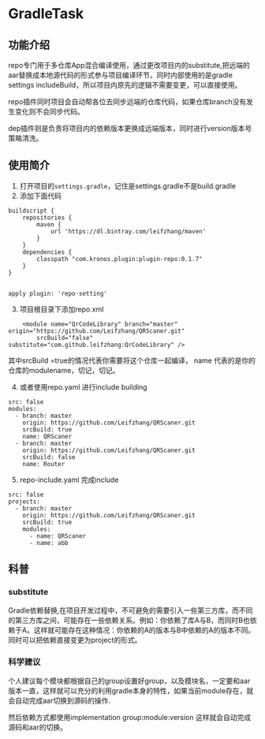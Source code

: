 # GradleTask
 
## 功能介绍
 
repo专门用于多仓库App混合编译使用，通过更改项目内的substitute,把远端的aar替换成本地源代码的形式参与项目编译环节，同时内部使用的是gradle settings includeBuild，所以项目内原先的逻辑不需要变更，可以直接使用。

repo插件同时项目会自动帮各位去同步远端的仓库代码，如果仓库branch没有发生变化则不会同步代码。

dep插件则是负责将项目内的依赖版本更换成远端版本，同时进行version版本号策略清洗。

## 使用简介

1. 打开项目的`settings.gradle`，记住是settings.gradle不是build.gradle
2. 添加下面代码

~~~
buildscript {
    repositories {
        maven {
            url 'https://dl.bintray.com/leifzhang/maven'
        }
    }
    dependencies {
        classpath "com.kronos.plugin:plugin-repo:0.1.7"
    }
}


apply plugin: 'repo-setting'
~~~
3. 项目根目录下添加repo.xml

~~~
    <module name="QrCodeLibrary" branch="master" origin="https://github.com/Leifzhang/QRScaner.git"
        srcBuild="false" substitute="com.github.leifzhang:QrCodeLibrary" />
~~~
其中srcBuild =true的情况代表你需要将这个仓库一起编译， name 代表的是你的仓库的modulename，切记，切记。

4. 或者使用repo.yaml 进行include building

~~~
src: false
modules:
  - branch: master
    origin: https://github.com/Leifzhang/QRScaner.git
    srcBuild: true
    name: QRScaner
  - branch: master
    origin: https://github.com/Leifzhang/QRScaner.git
    srcBuild: false
    name: Router
~~~

5.  repo-include.yaml  完成include

```
src: false
projects:
  - branch: master
    origin: https://github.com/Leifzhang/QRScaner.git
    srcBuild: true
    modules:
      - name: QRScaner
      - name: abb
```

## 科普

### substitute 

Gradle依赖替换,在项目开发过程中，不可避免的需要引入一些第三方库，而不同的第三方库之间，可能存在一些依赖关系。例如：你依赖了库A与B，而同时B也依赖于A。这样就可能存在这种情况：你依赖的A的版本与B中依赖的A的版本不同。同时可以把依赖直接变更为project的形式。

### 科学建议 

个人建议每个模块都根据自己的group设置好group，以及模块名，一定要和aar版本一直，这样就可以充分的利用gradle本身的特性，如果当前module存在，就会自动完成aar切换到源码的操作.

然后依赖方式都使用implementation group:module:version 这样就会自动完成源码和aar的切换。


